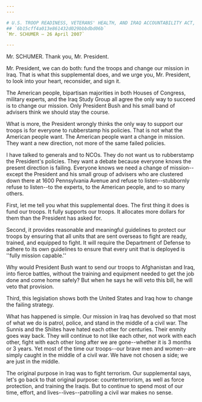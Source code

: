 ```yaml
---
---

# U.S. TROOP READINESS, VETERANS' HEALTH, AND IRAQ ACCOUNTABILITY ACT,
## `6b15cff4a013e861432d029bbbdbd06b`
`Mr. SCHUMER — 26 April 2007`

---
```



Mr. SCHUMER. Thank you, Mr. President.

Mr. President, we can do both: fund the troops and change our mission 
in Iraq. That is what this supplemental does, and we urge you, Mr. 
President, to look into your heart, reconsider, and sign it.

The American people, bipartisan majorities in both Houses of 
Congress, military experts, and the Iraq Study Group all agree the only 
way to succeed is to change our mission. Only President Bush and his 
small band of advisers think we should stay the course.

What is more, the President wrongly thinks the only way to support 
our troops is for everyone to rubberstamp his policies. That is not 
what the American people want. The American people want a change in 
mission. They want a new direction, not more of the same failed 
policies.

I have talked to generals and to NCOs. They do not want us to 
rubberstamp the President's policies. They want a debate because 
everyone knows the present direction is failing. Everyone knows we need 
a change of mission--except the President and his small group of 
advisers who are clustered down there at 1600 Pennsylvania Avenue and 
refuse to listen--stubbornly refuse to listen--to the experts, to the 
American people, and to so many others.

First, let me tell you what this supplemental does. The first thing 
it does is fund our troops. It fully supports our troops. It allocates 
more dollars for them than the President has asked for.

Second, it provides reasonable and meaningful guidelines to protect 
our troops by ensuring that all units that are sent overseas to fight 
are ready, trained, and equipped to fight. It will require the 
Department of Defense to adhere to its own guidelines to ensure that 
every unit that is deployed is ''fully mission capable.''

Why would President Bush want to send our troops to Afghanistan and 
Iraq, into fierce battles, without the training and equipment needed to 
get the job done and come home safely? But when he says he will veto 
this bill, he will veto that provision.

Third, this legislation shows both the United States and Iraq how to 
change the failing strategy.

What has happened is simple. Our mission in Iraq has devolved so that 
most of what we do is patrol, police, and stand in the middle of a 
civil war. The Sunnis and the Shiites have hated each other for 
centuries. Their enmity goes way back. They will continue to not like 
each other, not work with each other, fight with each other long after 
we are gone--whether it is 3 months or 3 years. Yet most of the time 
our troops--our brave men and women--are simply caught in the middle of 
a civil war. We have not chosen a side; we are just in the middle.

The original purpose in Iraq was to fight terrorism. Our supplemental 
says, let's go back to that original purpose: counterterrorism, as well 
as force protection, and training the Iraqis. But to continue to spend 
most of our time, effort, and lives--lives--patrolling a civil war 
makes no sense.